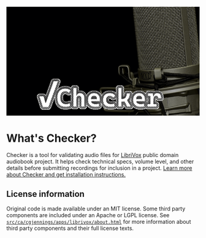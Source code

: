![Checker](src/resources/splash.png)

# What's Checker?

Checker is a tool for validating audio files for [LibriVox](https://librivox.org/) public domain audiobook project. It helps check technical specs, volume level, and other details before submitting recordings for inclusion in a project. [Learn more about Checker and get installation instructions.](https://cgjennings.ca/projects/checker/) 

## License information

Original code is made available under an MIT license. Some third party components are included under an Apache or LGPL license. See [`src/ca/cgjennings/apps/librivox/about.html`](src/ca/cgjennings/apps/librivox/about.html) for more information about third party components and their full license texts.
